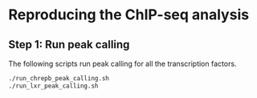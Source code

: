 # Reproducing the ChIP-seq analysis

## Step 1: Run peak calling
The following scripts run peak calling for all the transcription factors.
```bash
./run_chrepb_peak_calling.sh
./run_lxr_peak_calling.sh

```